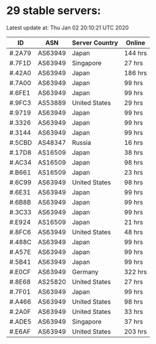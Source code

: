# 29 stable servers:

Latest update at: Thu Jan 02 20:10:21 UTC 2020

| ID | ASN | Server Country | Online |
| -- | --- | -------------- | ------ |
| #.2A79 | AS63949 | Japan | 144 hrs |
| #.7F1D | AS63949 | Singapore | 27 hrs |
| #.42A0 | AS63949 | Japan | 186 hrs |
| #.7A00 | AS63949 | Japan | 99 hrs |
| #.6FE1 | AS63949 | Japan | 99 hrs |
| #.9FC3 | AS53889 | United States | 29 hrs |
| #.9719 | AS63949 | Japan | 99 hrs |
| #.3326 | AS63949 | Japan | 99 hrs |
| #.3144 | AS63949 | Japan | 99 hrs |
| #.5CBD | AS48347 | Russia | 16 hrs |
| #.17D8 | AS16509 | Japan | 38 hrs |
| #.AC34 | AS16509 | Japan | 98 hrs |
| #.B661 | AS16509 | Japan | 23 hrs |
| #.6C99 | AS63949 | United States | 98 hrs |
| #.6E31 | AS63949 | Japan | 99 hrs |
| #.6B8B | AS63949 | Japan | 99 hrs |
| #.3C33 | AS63949 | Japan | 99 hrs |
| #.E924 | AS16509 | Japan | 21 hrs |
| #.8FC6 | AS63949 | United States | 48 hrs |
| #.488C | AS63949 | Japan | 99 hrs |
| #.A57E | AS63949 | Japan | 99 hrs |
| #.5B41 | AS63949 | Japan | 99 hrs |
| #.E0CF | AS63949 | Germany | 322 hrs |
| #.8E68 | AS25820 | United States | 27 hrs |
| #.7F01 | AS63949 | Japan | 99 hrs |
| #.A466 | AS63949 | United States | 98 hrs |
| #.2A0F | AS63949 | United States | 33 hrs |
| #.ADE5 | AS63949 | Singapore | 37 hrs |
| #.E6AF | AS63949 | United States | 203 hrs |

